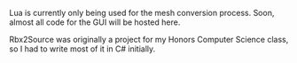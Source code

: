 Lua is currently only being used for the mesh conversion process.
Soon, almost all code for the GUI will be hosted here.

Rbx2Source was originally a project for my Honors Computer Science class, 
so I had to write most of it in C# initially.
